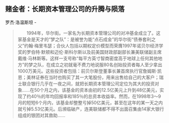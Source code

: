 ## 赌金者：长期资本管理公司的升腾与陨落

罗杰·洛温斯坦  -  

>  　　1994年，华尔街。一家名为长期资本管理公司的对冲基金成立了。这家基金是天才的“梦之队”：是被誉为能“点石成金”的华尔街“债券套利之父”约翰·梅里韦瑟；合伙人包括以期权定价模型而荣膺1997年诺贝尔经济学奖的罗伯特·默顿和迈伦·斯科尔斯以及前美国财政部副部长兼美联储副主席戴维·马林斯等。这样一支号称“每平方英寸智商密度高于地球上任何其他地方”的梦之队，在成立之初就毫不费力地说服80名创始投资者每人至少拿出1000万美元。这些投资者包括：前贝尔斯登董事长兼首席执行官詹姆斯·凯恩；美林证券在当时也购买了其一大笔股份，用来出售给自己的大客户；瑞士联合银行几乎在一夜之间，就把长期资本管理公司定位为其大的投资对象……在50个月之内，该基金的资本由初的12.5亿美元上升到48亿美元，实现了约40％的年均回报率和185％的总资本收益率。然而，在1998年3～9月的短短6个月内，该基金却整整亏掉50亿美元，甚至在这年的某一天之内就亏掉5.53亿美元。后濒临破产，连美联储都不得不出面召集由14家大银行组成的银团对其救助……
